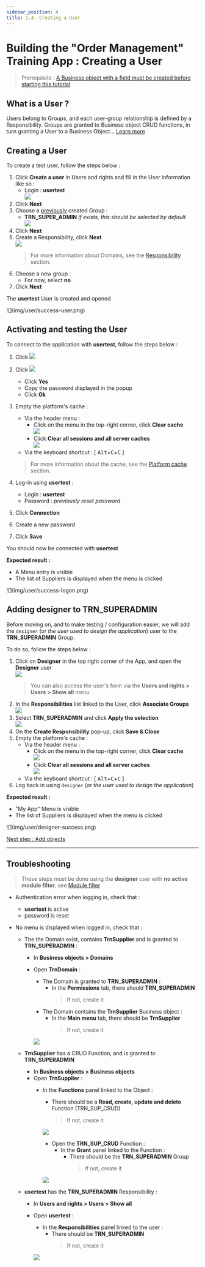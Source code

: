 ```yaml
---
sidebar_position: 4
title: 1.4. Creating a User
---
```


# Building the "Order Management" Training App : Creating a User

> Prerequisite : [A Business object with a field must be created before starting this tutorial](/lesson/tutorial/getting-started/object)

## What is a User ?

Users belong to Groups, and each user-group relationship is defined by a Responsibility. Groups are granted to Business object CRUD functions, in turn granting a User to a Business Object... [Learn more](/lesson/docs/platform/usersrights/users)

## Creating a User

To create a test user, follow the steps below :

1. Click **Create a user** in Users and rights and fill in the User information like so :
    - Login : **usertest**  
    ![](img/user/process.png)
3. Click **Next**
4. Choose a [previously](/lesson/tutorial/getting-started/module) created Group :
    - **TRN_SUPER_ADMIN** *if exists, this should be selected by default*  
    ![](img/user/group.png)
5. Click **Next**
6. Create a Responsibility, click **Next**  
    ![](img/user/resp.png)
    > For more information about Domains, see the [Responsibility](/lesson/docs/platform/usersrights/responsibilities) section. 
7. Choose a new group :
    - For now, select **no**
8. Click **Next**

<div class="success">
    <p>The <b>usertest</b> User is created and opened</p>
    ![](img/user/success-user.png)
</div>


## Activating and testing the User

To connect to the application with **usertest**, follow the steps below :

1. Click ![](img/user/activate.png)
2. Click ![](img/user/reset-password.png)
    - Click **Yes**
    - Copy the password displayed in the popup
    - Click **Ok**
3. Empty the platform's cache :
    - Via the header menu :
        - Click on the menu in the top-right corner, click **Clear cache**  
        ![](img/user/shortcut.png)
        - Click **Clear all sessions and all server caches**  
        ![](img/user/clear-cache.png)
    - Via the keyboard shortcut : [ <kbd>Alt</kbd>+<kbd>C</kbd>+<kbd>C</kbd> ]
    > For more information about the cache, see the [Platform cache](/lesson/docs/core/objects/platform-cache) section. 

4. Log-in using **usertest** :
    - Login : **usertest**
    - Password : *previously reset password*
5. Click **Connection**
6. Create a new password
7. Click **Save**

You should now be connected with **usertest**

<div class="success">
    <b>Expected result :</b>
    <ul>
        <li>A Menu entry is visible</li>
        <li>The list of Suppliers is displayed when the menu is clicked</li>
    </ul>
    ![](img/user/success-logon.png)
</div>

## Adding designer to TRN_SUPERADMIN

Before moving on, and to make testing / configuration easier, we will add the `designer` (*or the user used to design the application*) user to the **TRN_SUPERADMIN** Group. 

To do so, follow the steps below : 

1. Click on **Designer** in the top right corner of the App, and open the **Designer** user   
    ![](img/user/open-designer.png)
    > You can also access the user's form via the **Users and rights > Users > Show all** menu
2. In the **Responsibilities** list linked to the User, click **Associate Groups**  
    ![](img/user/designer-associate.png)
3. Select **TRN_SUPERADMIN** and click **Apply the selection**  
    ![](img/user/designer-group.png)
4. On the **Create Responsibility** pop-up, click **Save & Close**
5. Empty the platform's cache :
    - Via the header menu :
        - Click on the menu in the top-right corner, click **Clear cache**  
        ![](img/user/shortcut.png)
        - Click **Clear all sessions and all server caches**  
        ![](img/user/clear-cache.png)
    - Via the keyboard shortcut : [ <kbd>Alt</kbd>+<kbd>C</kbd>+<kbd>C</kbd> ]
6. Log back in using `designer` (*or the user used to design the application*)

<div class="success">
    <b>Expected result :</b>
    <ul>
        <li>"My App" Menu is visible</li>
        <li>The list of Suppliers is displayed when the menu is clicked</li>
    </ul>
    ![](img/user/designer-success.png)
</div>

[Next step : Add objects](/lesson/tutorial/expanding/addobjects)

***


Troubleshooting
---------------------------
> These steps must be done using the **designer** user with **no active module filter**, see [Module filter](/lesson/docs/platform/project/module#module-filtering)
- <span class="error">Authentication error</span> when logging in, check that : 
    - **usertest** is active
    - password is reset

- No menu is displayed when logged in, check that :
    - The the Domain exist, contains **TrnSupplier** and is granted to **TRN_SUPERADMIN** :  
        
        - In **Business objects > Domains** 
        - Open **TrnDomain** : 
            - The Domain is granted to **TRN_SUPERADMIN** :
                - In the **Permissions** tab, there should **TRN_SUPERADMIN**
                    > If not, create it
            - The Domain contains the **TrnSupplier** Business object :
                - In the **Main menu** tab, there should be **TrnSupplier** 
                    > If not, create it    

            ![](img/user/trbl-domain.png)
  
    - **TrnSupplier** has a CRUD Function, and is granted to **TRN_SUPERADMIN**
        - In **Business objects > Business objects**
        - Open **TrnSupplier** :
            - In the **Functions** panel linked to the Object :
                - There should be a **Read, create, update and delete** Function (TRN_SUP_CRUD)
                    > If not, create it  

                ![](img/user/trbl-object.png) 

                - Open the **TRN_SUP_CRUD** Function :
                    - In the **Grant** panel linked to the Function :
                        - There should be the **TRN_SUPERADMIN** Group
                            > If not, create it

                ![](img/user/trbl-function.png) 

    - **usertest** has the **TRN_SUPERADMIN** Responsibility :
        - In **Users and rights > Users > Show all**
        - Open **usertest** :
            - In the **Responsibilities** panel linked to the user :
                - There should be **TRN_SUPERADMIN**
                    > If not, create it
                
            ![](img/user/trbl-user.png) 